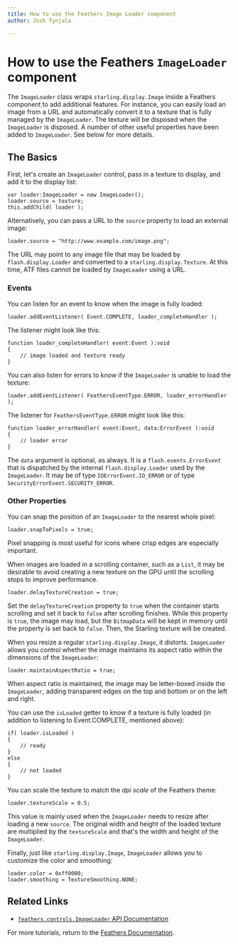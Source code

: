 ```yaml
---
title: How to use the Feathers Image Loader component  
author: Josh Tynjala

---
```

# How to use the Feathers `ImageLoader` component

The `ImageLoader` class wraps `starling.display.Image` inside a Feathers component to add additional features. For instance, you can easily load an image from a URL and automatically convert it to a texture that is fully managed by the `ImageLoader`. The texture will be disposed when the `ImageLoader` is disposed. A number of other useful properties have been added to `ImageLoader`. See below for more details.

## The Basics

First, let's create an `ImageLoader` control, pass in a texture to display, and add it to the display list:

``` code
var loader:ImageLoader = new ImageLoader();
loader.source = texture;
this.addChild( loader );
```

Alternatively, you can pass a URL to the `source` property to load an external image:

``` code
loader.source = "http://www.example.com/image.png";
```

The URL may point to any image file that may be loaded by `flash.display.Loader` and converted to a `starling.display.Texture`. At this time, ATF files cannot be loaded by `ImageLoader` using a URL.

### Events

You can listen for an event to know when the image is fully loaded:

``` code
loader.addEventListener( Event.COMPLETE, loader_completeHandler );
```

The listener might look like this:

``` code
function loader_completeHandler( event:Event ):void
{
    // image loaded and texture ready
}
```

You can also listen for errors to know if the `ImageLoader` is unable to load the texture:

``` code
loader.addEventListener( FeathersEventType.ERROR, loader_errorHandler );
```

The listener for `FeathersEventType.ERROR` might look like this:

``` code
function loader_errorHandler( event:Event, data:ErrorEvent ):void
{
    // loader error
}
```

The `data` argument is optional, as always. It is a `flash.events.ErrorEvent` that is dispatched by the internal `flash.display.Loader` used by the `ImageLoader`. It may be of type `IOErrorEvent.IO_ERROR` or of type `SecurityErrorEvent.SECURITY_ERROR`.

### Other Properties

You can snap the position of an `ImageLoader` to the nearest whole pixel:

``` code
loader.snapToPixels = true;
```

Pixel snapping is most useful for icons where crisp edges are especially important.

When images are loaded in a scrolling container, such as a `List`, it may be desirable to avoid creating a new texture on the GPU until the scrolling stops to improve performance.

``` code
loader.delayTextureCreation = true;
```

Set the `delayTextureCreation` property to `true` when the container starts scrolling and set it back to `false` after scrolling finishes. While this property is `true`, the image may load, but the `BitmapData` will be kept in memory until the property is set back to `false`. Then, the Starling texture will be created.

When you resize a regular `starling.display.Image`, it distorts. `ImageLoader` allows you control whether the image maintains its aspect ratio within the dimensions of the `ImageLoader`:

``` code
loader.maintainAspectRatio = true;
```

When aspect ratio is maintained, the image may be letter-boxed inside the `ImageLoader`, adding transparent edges on the top and bottom or on the left and right.

You can use the `isLoaded` getter to know if a texture is fully loaded (in addition to listening to Event.COMPLETE, mentioned above):

``` code
if( loader.isLoaded )
{
    // ready
}
else
{
    // not loaded
}
```

You can scale the texture to match the *dpi scale* of the Feathers theme:

``` code
loader.textureScale = 0.5;
```

This value is mainly used when the `ImageLoader` needs to resize after loading a new `source`. The original width and height of the loaded texture are multiplied by the `textureScale` and that's the width and height of the `ImageLoader`.

Finally, just like `starling.display.Image`, `ImageLoader` allows you to customize the color and smoothing:

``` code
loader.color = 0xff0000;
loader.smoothing = TextureSmoothing.NONE;
```

## Related Links

-   [`feathers.controls.ImageLoader` API Documentation](../api-reference/feathers/controls/ImageLoader.html)

For more tutorials, return to the [Feathers Documentation](index.html).


